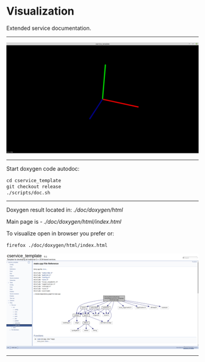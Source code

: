 # Visualization

Extended service documentation.

---

![Visualization](./img/visualizer.png)

---

Start doxygen code autodoc:<br/>

```
cd cservice_template
git checkout release
./scripts/doc.sh
```

---

Doxygen result located in: *./doc/doxygen/html*

Main page is - *./doc/doxygen/html/index.html*

To visualize open in browser you prefer or:
```
firefox ./doc/doxygen/html/index.html
```
![coverage](img/doxygen.png)

---
